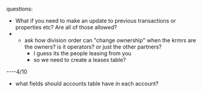 questions:

- What if you need to make an update to previous transactions or properties etc? Are all of those allowed?
- - ask how division order can "change ownership" when the krmrs are the owners? is it operators? or just the other partners?
    - I guess its the people leasing from you
    - so we need to create a leases table?

----4/10

- what fields should accounts table have in each account?
